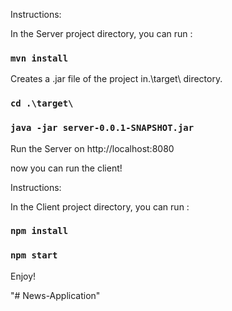 Instructions:

In the Server project directory, you can run :

### `mvn install`

Creates a .jar file of the project in.\target\ directory.

### `cd .\target\`

### `java -jar server-0.0.1-SNAPSHOT.jar`

Run the Server on http://localhost:8080



now you can run the client!



Instructions:

In the Client project directory, you can run :

### `npm install`

### `npm start`

Enjoy!



"# News-Application" 
